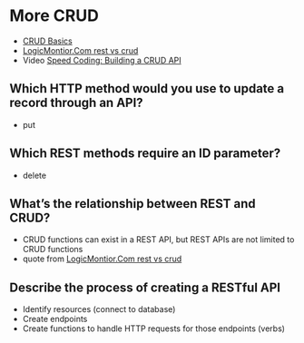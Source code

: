 # More CRUD
- [CRUD Basics](https://medium.com/geekculture/crud-operations-explained-2a44096e9c88)
- [LogicMontior.Com rest vs crud](https://www.logicmonitor.com/blog/rest-vs-crud#:~:text=In%20its%20base%20form%2C%20CRUD,not%20limited%20to%20CRUD%20functions.)
- Video [Speed Coding: Building a CRUD API](https://www.youtube.com/watch?v=EzNcBhSv1Wo)
## Which HTTP method would you use to update a record through an API?
- put 
## Which REST methods require an ID parameter?
- delete 
## What’s the relationship between REST and CRUD?
- CRUD functions can exist in a REST API, but REST APIs are not limited to CRUD functions
- quote from [LogicMontior.Com rest vs crud](https://www.logicmonitor.com/blog/rest-vs-crud#:~:text=In%20its%20base%20form%2C%20CRUD,not%20limited%20to%20CRUD%20functions.)
## Describe the process of creating a RESTful API
- Identify resources (connect to database)
- Create endpoints
- Create functions to handle HTTP requests for those endpoints (verbs)
